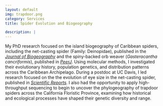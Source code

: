 ```yaml
---
layout: default
img: trapdoor.png
category: Services
title: Spider Evolution and Biogeography

description: |
---
```

My PhD research focused on the island biogeography of Caribbean spiders, including the net-casting spider (Family: Deinopidae), published in the [*Journal of Biogeography*](https://onlinelibrary.wiley.com/doi/abs/10.1111/jbi.13431) and the spiny-backed orb weaver (*Gasteracantha cancriformis*), published in [*PeerJ*](https://peerj.com/articles/8976/). Using molecular methods, I investigated their evolutionary history, population genetics, and distribution patterns across the Caribbean Archipelago. During a postdoc at UC Davis, I led research focused on the the evolution of eye size in the net-casting spider, published in [*Scientific Reports*](https://www.nature.com/articles/s41598-022-22157-5). I also had the opportunity to apply high-throughput sequencing to begin to uncover the phylogeography of trapdoor spiders across the California Floristic Province, examining how historical and ecological processes have shaped their genetic diversity and range.

